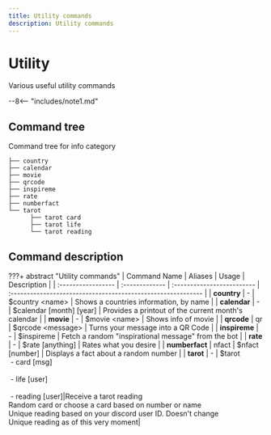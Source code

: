 ```yaml
---
title: Utility commands
description: Utility commands
---
```


# Utility
Various useful utility commands

--8<-- "includes/note1.md"

## Command tree
Command tree for info category

```
├── country
├── calendar
├── movie
├── qrcode
├── inspireme
├── rate
├── numberfact
└── tarot
      ├── tarot card
      ├── tarot life
      └── tarot reading
```

## Command description

???+ abstract "Utility commands"
    | Command Name       | Aliases        | Usage                      | Description                                                  |
    | :----------------- | :------------- | :------------------------- | :----------------------------------------------------------- |
    | **country**        | -              | $country <name\>           | Shows a countries information, by name                       |
    | **calendar**       | -              | $calendar [month] [year]   | Provides a printout of the current month's calendar          |
    | **movie**          | -              | $movie <name\>             | Shows info of movie                                          |
    | **qrcode**         | qr             | $qrcode <message\>         | Turns your message into a QR Code                            |
    | **inspireme**      | -              | $inspireme                 | Fetch a random "inspirational message" from the bot          |
    | **rate**           | -              | $rate [anything]           | Rates what you desire                                        |
    | **numberfact**     | nfact          | $nfact [number]            | Displays a fact about a random number                        |
    |  **tarot**         |  -             | $tarot<br />&nbsp;- card [msg]<br /><br />&nbsp;- life [user]<br /><br />&nbsp;- reading [user]|Receive a tarot reading<br />Random card or choose a card based on number or name<br />Unique reading based on your discord user ID. Doesn't change<br />Unique reading as of this very moment|
